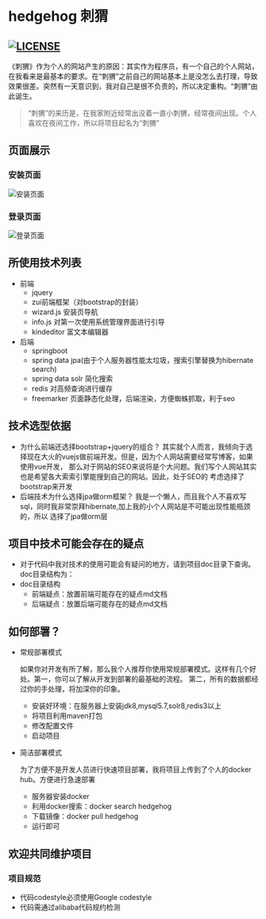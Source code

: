 # hedgehog 刺猬
[![LICENSE](https://img.shields.io/badge/license-Anti%20996-blue.svg)](https://github.com/996icu/996.ICU/blob/master/LICENSE)
----------
《刺猬》作为个人的网站产生的原因：其实作为程序员，有一个自己的个人网站，在我看来是最基本的要求。在“刺猬”之前自己的网站基本上是没怎么去打理，导致效果很差。突然有一天意识到，我对自己是很不负责的，所以决定重构。“刺猬”由此诞生。
> “刺猬”的来历是，在我家附近经常出没着一直小刺猬，经常夜间出现。个人喜欢在夜间工作，所以将项目起名为“刺猬”

## 页面展示
### 安装页面
![安装页面](https://github.com/BruceAKABear/hedgehog/blob/master/doc/img/installpage.jpg)

### 登录页面
![登录页面](https://github.com/BruceAKABear/hedgehog/blob/master/doc/img/loginpage.jpg)

## 所使用技术列表
+ 前端
    - jquery
    - zui前端框架（对bootstrap的封装）
    - wizard.js 安装页导航
    - info.js 对第一次使用系统管理界面进行引导
    - kindeditor 富文本编辑器
+ 后端
    - springboot
    - spring data jpa(由于个人服务器性能太垃圾，搜索引擎替换为hibernate search)
    - spring data solr 简化搜索
    - redis 对高频查询进行缓存
    - freemarker 页面静态化处理，后端渲染，方便蜘蛛抓取，利于seo
  
## 技术选型依据
- 为什么前端还选择bootstrap+jquery的组合？
其实就个人而言，我倾向于选择现在大火的vuejs做前端开发。但是，因为个人网站需要经常写博客，如果使用vue开发，
那么对于网站的SEO来说将是个大问题。我们写个人网站其实也是希望各大索索引擎能搜到自己的网站。因此，处于SEO的
考虑选择了bootstrap来开发
- 后端技术为什么选择jpa做orm框架？
我是一个懒人，而且我个人不喜欢写sql，同时我非常崇拜hibernate,加上我的小个人网站是不可能出现性能瓶颈的，所以
选择了jpa做orm层  
## 项目中技术可能会存在的疑点
+ 对于代码中我对技术的使用可能会有疑问的地方，请到项目doc目录下查询。doc目录结构为：
+ doc目录结构
	- 前端疑点：放置前端可能存在的疑点md文档
	- 后端疑点：放置后端可能存在的疑点md文档
## 如何部署？
+ 常规部署模式

    如果你对开发有所了解，那么我个人推荐你使用常规部署模式。这样有几个好处。第一，你可以了解从开发到部署的最基础的流程。
    第二，所有的数据都经过你的手处理，将加深你的印象。
    
    - 安装好环境：在服务器上安装jdk8,mysql5.7,solr8,redis3以上
    - 将项目利用maven打包
    - 修改配置文件
    - 启动项目
    
+ 简洁部署模式
    
    为了方便不是开发人员进行快速项目部署，我将项目上传到了个人的docker hub。方便进行急速部署
    
    - 服务器安装docker
    - 利用docker搜索：docker search hedgehog
    - 下载镜像：docker pull hedgehog
    - 运行即可
    
## 欢迎共同维护项目
### 项目规范
- 代码codestyle必须使用Google codestyle
- 代码需通过alibaba代码规约检测